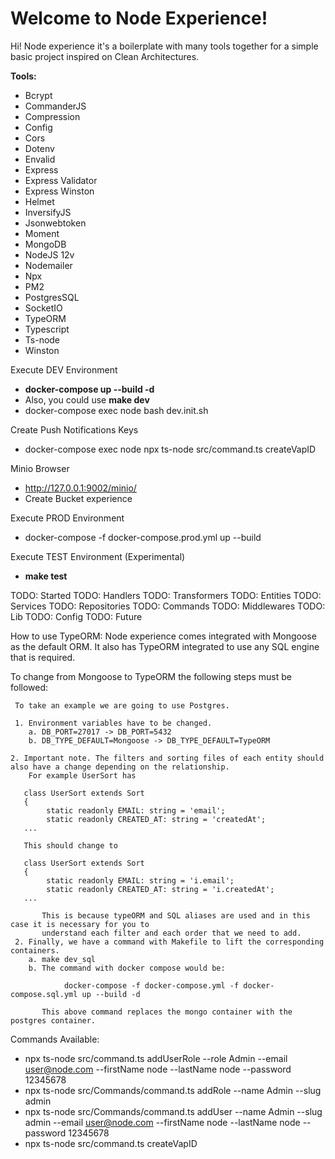 # Welcome to Node Experience!

Hi! Node experience it's a boilerplate with many tools together for a simple basic project inspired on Clean Architectures.

**Tools:**
* Bcrypt
* CommanderJS
* Compression
* Config
* Cors
* Dotenv
* Envalid
* Express
* Express Validator
* Express Winston
* Helmet
* InversifyJS
* Jsonwebtoken
* Moment
* MongoDB
* NodeJS 12v
* Nodemailer
* Npx
* PM2
* PostgresSQL
* SocketIO
* TypeORM
* Typescript
* Ts-node
* Winston

Execute DEV Environment
- **docker-compose up --build -d**
- Also, you could use **make dev**
- docker-compose exec node bash dev.init.sh

Create Push Notifications Keys
- docker-compose exec node npx ts-node src/command.ts createVapID

Minio Browser
- http://127.0.0.1:9002/minio/
- Create Bucket experience

Execute PROD Environment
- docker-compose -f docker-compose.prod.yml up --build

Execute TEST Environment (Experimental)
- **make test**

TODO: Started
TODO: Handlers
TODO: Transformers
TODO: Entities
TODO: Services
TODO: Repositories
TODO: Commands
TODO: Middlewares
TODO: Lib
TODO: Config
TODO: Future

How to use TypeORM:
Node experience comes integrated with Mongoose as the default ORM. It also has TypeORM integrated to use any SQL engine that is required.

To change from Mongoose to TypeORM the following steps must be followed:
     
     To take an example we are going to use Postgres.
     
     1. Environment variables have to be changed.
        a. DB_PORT=27017 -> DB_PORT=5432
        b. DB_TYPE_DEFAULT=Mongoose -> DB_TYPE_DEFAULT=TypeORM
    
    2. Important note. The filters and sorting files of each entity should also have a change depending on the relationship.
        For example UserSort has
       
       class UserSort extends Sort
       {
            static readonly EMAIL: string = 'email';
            static readonly CREATED_AT: string = 'createdAt';
       ...
       
       This should change to
       
       class UserSort extends Sort
       {
            static readonly EMAIL: string = 'i.email';
            static readonly CREATED_AT: string = 'i.createdAt';
       ...
       
           This is because typeORM and SQL aliases are used and in this case it is necessary for you to 
           understand each filter and each order that we need to add.
     2. Finally, we have a command with Makefile to lift the corresponding containers.
        a. make dev_sql
        b. The command with docker compose would be:
                
                docker-compose -f docker-compose.yml -f docker-compose.sql.yml up --build -d
           
           This above command replaces the mongo container with the postgres container.
    
       
Commands Available:
 * npx ts-node src/command.ts addUserRole --role Admin --email user@node.com --firstName node --lastName node --password 12345678
 * npx ts-node src/Commands/command.ts addRole --name Admin --slug admin
 * npx ts-node src/Commands/command.ts addUser --name Admin --slug admin --email user@node.com --firstName node --lastName node --password 12345678
 * npx ts-node src/command.ts createVapID
